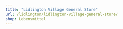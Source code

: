 ```yaml
---
title: "Lidlington Village General Store"
url: /lidlington/lidlington-village-general-store/
shop: Lebensmittel
---
```

